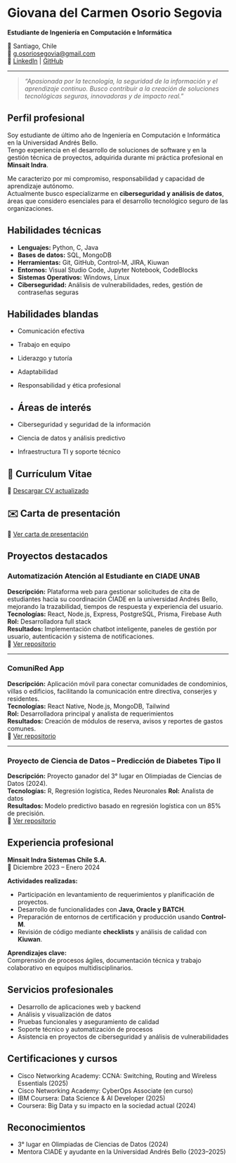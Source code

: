# Giovana del Carmen Osorio Segovia
**Estudiante de Ingeniería en Computación e Informática**

📍 Santiago, Chile  
📧 g.osoriosegovia@gmail.com  
🔗 [LinkedIn](https://www.linkedin.com/in/giovanaosorio) | [GitHub](https://github.com/YobiObi)  

---

> *“Apasionada por la tecnología, la seguridad de la información y el aprendizaje continuo. Busco contribuir a la creación de soluciones tecnológicas seguras, innovadoras y de impacto real.”*

## Perfil profesional
Soy estudiante de último año de Ingeniería en Computación e Informática en la Universidad Andrés Bello.  
Tengo experiencia en el desarrollo de soluciones de software y en la gestión técnica de proyectos, adquirida durante mi práctica profesional en **Minsait Indra**.  

Me caracterizo por mi compromiso, responsabilidad y capacidad de aprendizaje autónomo.  
Actualmente busco especializarme en **ciberseguridad y análisis de datos**, áreas que considero esenciales para el desarrollo tecnológico seguro de las organizaciones.

## Habilidades técnicas
- **Lenguajes:** Python, C, Java  
- **Bases de datos:** SQL, MongoDB  
- **Herramientas:** Git, GitHub, Control-M, JIRA, Kiuwan  
- **Entornos:** Visual Studio Code, Jupyter Notebook, CodeBlocks  
- **Sistemas Operativos:** Windows, Linux  
- **Ciberseguridad:** Análisis de vulnerabilidades, redes, gestión de contraseñas seguras  

## Habilidades blandas
- Comunicación efectiva  
- Trabajo en equipo  
- Liderazgo y tutoría  
- Adaptabilidad  
- Responsabilidad y ética profesional

- ## Áreas de interés
- Ciberseguridad y seguridad de la información  
- Ciencia de datos y análisis predictivo  
- Infraestructura TI y soporte técnico

## 📄 Currículum Vitae
📎 [Descargar CV actualizado](https://drive.google.com/file/d/1d6932swn1WIj-7e7aVWY2nhtELwy8JR0/view?usp=sharing)
## ✉️ Carta de presentación
📎 [Ver carta de presentación](https://drive.google.com/drive/folders/1lU6HG8WQXSxHoWPEg9HoxniBwyFCvpR3?usp=sharing)


## Proyectos destacados

### Automatización Atención al Estudiante en CIADE UNAB
**Descripción:** Plataforma web para gestionar solicitudes de cita de estudiantes hacia su coordinación CIADE en la universidad Andrés Bello, mejorando la trazabilidad, tiempos de respuesta y experiencia del usuario.  
**Tecnologías:** React, Node.js, Express, PostgreSQL, Prisma, Firebase Auth  
**Rol:** Desarrolladora full stack  
**Resultados:** Implementación chatbot inteligente, paneles de gestión por usuario, autenticación y sistema de notificaciones.  
🔗 [Ver repositorio](https://github.com/YobiObi/ChatbotCIADE)

---

### ComuniRed App
**Descripción:** Aplicación móvil para conectar comunidades de condominios, villas o edificios, facilitando la comunicación entre directiva, conserjes y residentes.  
**Tecnologías:** React Native, Node.js, MongoDB, Tailwind  
**Rol:** Desarrolladora principal y analista de requerimientos  
**Resultados:** Creación de módulos de reserva, avisos y reportes de gastos comunes.  
🔗 [Ver repositorio](https://github.com/legitpotato/Prototipo-ING-2)

---

### Proyecto de Ciencia de Datos – Predicción de Diabetes Tipo II
**Descripción:** Proyecto ganador del 3° lugar en Olimpiadas de Ciencias de Datos (2024).  
**Tecnologías:** R, Regresión logística, Redes Neuronales 
**Rol:** Analista de datos  
**Resultados:** Modelo predictivo basado en regresión logística con un 85% de precisión.  
🔗 [Ver repositorio](https://github.com/YobiObi/Proyecto-Ciencia-de-Datos)

## Experiencia profesional

**Minsait Indra Sistemas Chile S.A.**  
📅 Diciembre 2023 – Enero 2024  

**Actividades realizadas:**
- Participación en levantamiento de requerimientos y planificación de proyectos.  
- Desarrollo de funcionalidades con **Java, Oracle y BATCH**.  
- Preparación de entornos de certificación y producción usando **Control-M**.  
- Revisión de código mediante **checklists** y análisis de calidad con **Kiuwan**.  

**Aprendizajes clave:**  
Comprensión de procesos ágiles, documentación técnica y trabajo colaborativo en equipos multidisciplinarios.
## Servicios profesionales
- Desarrollo de aplicaciones web y backend  
- Análisis y visualización de datos  
- Pruebas funcionales y aseguramiento de calidad  
- Soporte técnico y automatización de procesos  
- Asistencia en proyectos de ciberseguridad y análisis de vulnerabilidades  

## Certificaciones y cursos
- Cisco Networking Academy: CCNA: Switching, Routing and Wireless Essentials (2025)  
- Cisco Networking Academy: CyberOps Associate (en curso)  
- IBM Coursera: Data Science & AI Developer (2025)  
- Coursera: Big Data y su impacto en la sociedad actual (2024)

## Reconocimientos
- 3° lugar en Olimpiadas de Ciencias de Datos (2024)
- Mentora CIADE y ayudante en la Universidad Andrés Bello (2023–2025)


